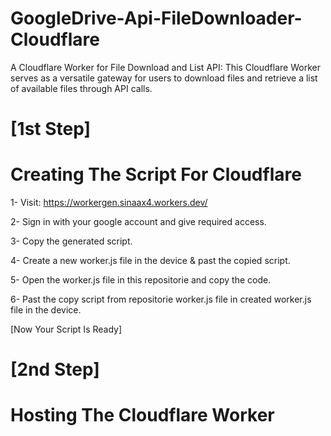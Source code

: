 # GoogleDrive-Api-FileDownloader-Cloudflare

A Cloudflare Worker for File Download and List API:  This Cloudflare Worker serves as a versatile gateway for users to download files and retrieve a list of available files through API calls.

# [1st Step] 

# Creating The Script For Cloudflare

1- Visit: https://workergen.sinaax4.workers.dev/

2- Sign in with your google account and give required access.

3- Copy the generated script.

4- Create a new worker.js file in the device & past the copied script.

5- Open the worker.js file in this repositorie and copy the code.

6- Past the copy script from repositorie worker.js file in created worker.js file in the device.

[Now Your Script Is Ready] 

# [2nd Step] 

# Hosting The Cloudflare Worker
